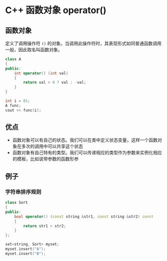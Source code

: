 # C++ 函数对象 operator()

## 函数对象
定义了调用操作符 `()` 的对象。当调用此操作符时，其表现形式如同普通函数调用一般，因此取名叫函数对象。

``` C++
class A
{
public:
    int operator() (int val)
    {
        return val > 0 ? val : -val;
    }
}

int i = 01;
A func;
cout << func(i);
```

## 优点
- 函数对象可以有自己的状态。我们可以在类中定义状态变量，这样一个函数对象在多次的调用中可以共享这个状态
- 函数对象有自己特有的类型。我们可以传递相应的类型作为参数来实例化相应的模板，比如说带参数的函数形参

## 例子
### 字符串排序规则
``` C++
class Sort
{
public:
    bool operator() (const string &str1, const string &str2) const
    {
        return str1 > str2;
    }
};

set<string, Sort> myset;
myset.insert("A");
myset.insert("B");
```